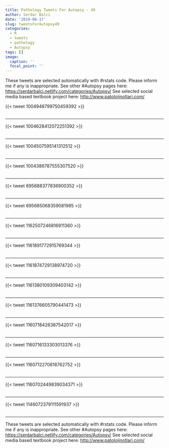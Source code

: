 ```yaml
---
title: Pathology Tweets For Autopsy - 49
author: Serdar Balci
date: '2019-08-17'
slug: tweetsForAutopsy49
categories:
  - R
  - tweets
  - pathology
  - Autopsy
tags: []
image:
  caption: ''
  focal_point: ''
---
```



These tweets are selected automatically with #rstats code. Please inform me if any is inappropriate.
See other #Autopsy pages here: https://serdarbalci.netlify.com/categories/Autopsy/ 
See selected social media based textbook project here: http://www.patolojinotlari.com/

{{< tweet 1004948799750459392 >}}
<br>
<br>
<hr>
{{< tweet 1004628412072251392 >}}
<br>
<br>
<hr>
{{< tweet 1004507595141312512 >}}
<br>
<br>
<hr>
{{< tweet 1004386787555307520 >}}
<br>
<br>
<hr>
{{< tweet 695688377836900352 >}}
<br>
<br>
<hr>
{{< tweet 695685068359081985 >}}
<br>
<br>
<hr>
{{< tweet 1162507246816911360 >}}
<br>
<br>
<hr>
{{< tweet 1161891772915769344 >}}
<br>
<br>
<hr>
{{< tweet 1161874729138974720 >}}
<br>
<br>
<hr>
{{< tweet 1161380109309403142 >}}
<br>
<br>
<hr>
{{< tweet 1161376605790441473 >}}
<br>
<br>
<hr>
{{< tweet 1160718426387542017 >}}
<br>
<br>
<hr>
{{< tweet 1160716133303013376 >}}
<br>
<br>
<hr>
{{< tweet 1160712270818762752 >}}
<br>
<br>
<hr>
{{< tweet 1160702449839034371 >}}
<br>
<br>
<hr>
{{< tweet 1146072379111591937 >}}
<br>
<br>
<hr>


These tweets are selected automatically with #rstats code. Please inform me if any is inappropriate.
See other #Autopsy pages here: https://serdarbalci.netlify.com/categories/Autopsy/ 
See selected social media based textbook project here: http://www.patolojinotlari.com/

